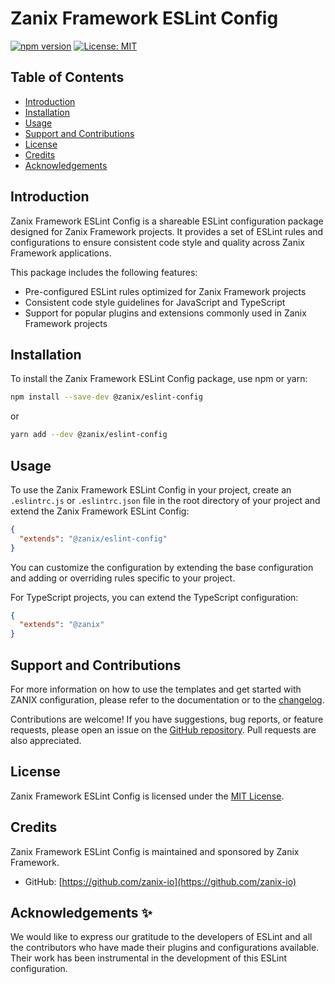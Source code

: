 # Zanix Framework ESLint Config

[![npm version](https://badge.fury.io/js/%40zanix%2Feslint-config.svg)](https://badge.fury.io/js/%40zanix%2Feslint-config)
[![License: MIT](https://img.shields.io/badge/License-MIT-blue.svg)](https://opensource.org/licenses/MIT)

## Table of Contents

- [Introduction](#introduction)
- [Installation](#installation)
- [Usage](#usage)
- [Support and Contributions](#support-and-contributions)
- [License](#license)
- [Credits](#credits)
- [Acknowledgements](#acknowledgements)

## Introduction

Zanix Framework ESLint Config is a shareable ESLint configuration package designed for Zanix Framework projects. It provides a set of ESLint rules and configurations to ensure consistent code style and quality across Zanix Framework applications.

This package includes the following features:

- Pre-configured ESLint rules optimized for Zanix Framework projects
- Consistent code style guidelines for JavaScript and TypeScript
- Support for popular plugins and extensions commonly used in Zanix Framework projects

## Installation

To install the Zanix Framework ESLint Config package, use npm or yarn:

```bash
npm install --save-dev @zanix/eslint-config
```

or

```bash
yarn add --dev @zanix/eslint-config
```

## Usage

To use the Zanix Framework ESLint Config in your project, create an `.eslintrc.js` or `.eslintrc.json` file in the root directory of your project and extend the Zanix Framework ESLint Config:

```json
{
  "extends": "@zanix/eslint-config"
}
```

You can customize the configuration by extending the base configuration and adding or overriding rules specific to your project.

For TypeScript projects, you can extend the TypeScript configuration:

```json
{
  "extends": "@zanix"
}
```

## Support and Contributions

For more information on how to use the templates and get started with ZANIX configuration, please refer to the documentation or to the [changelog](./eslint-config/CHANGELOG.md#changelog).

Contributions are welcome! If you have suggestions, bug reports, or feature requests, please open an issue on the [GitHub repository](https://github.com/zanix-io/zjs-config/tree/master/eslint-config). Pull requests are also appreciated.

## License

Zanix Framework ESLint Config is licensed under the [MIT License](https://opensource.org/licenses/MIT).

## Credits

Zanix Framework ESLint Config is maintained and sponsored by Zanix Framework.

- GitHub: [https://github.com/zanix-io](https://github.com/zanix-io)

<a name="acknowledgements"></a>

## Acknowledgements ✨

We would like to express our gratitude to the developers of ESLint and all the contributors who have made their plugins and configurations available. Their work has been instrumental in the development of this ESLint configuration.
